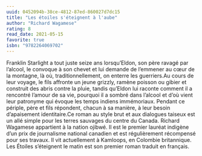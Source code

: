 ```yaml
---
uuid: 0452094b-38ce-4812-87ed-860027d7dc15
title: "Les étoiles s'éteignent à l'aube"
author: "Richard Wagamese"
rating: 8
read_date: 2021-05-15
favorite: true
isbn: "9782264069702"
---
```


Franklin Starlight a tout juste seize ans lorsqu’Eldon, son père ravagé par l’alcool, le convoque à son chevet et lui demande de l’emmener au cœur de la montagne, là où, traditionnellement, on enterre les guerriers.Au cours de leur voyage, le fils affronte un jeune grizzly, ramène poisson ou gibier et construit des abris contre la pluie, tandis qu’Eldon lui raconte comment il a rencontré l’amour de sa vie, pourquoi il a sombré dans l’alcool et d’où vient leur patronyme qui évoque les temps indiens immémoriaux. Pendant ce périple, père et fils répondent, chacun à sa manière, à leur besoin d’apaisement identitaire.Ce roman au style brut et aux dialogues taiseux est un allé simple pour les terres sauvages du centre du Canada. Richard Wagamese appartient à la nation ojibwé. Il est le premier lauréat indigène d’un prix de journalisme national canadien et est régulièrement récompensé pour ses travaux. Il vit actuellement à Kamloops, en Colombie britannique. Les Étoiles s’éteignent le matin est son premier roman traduit en français.